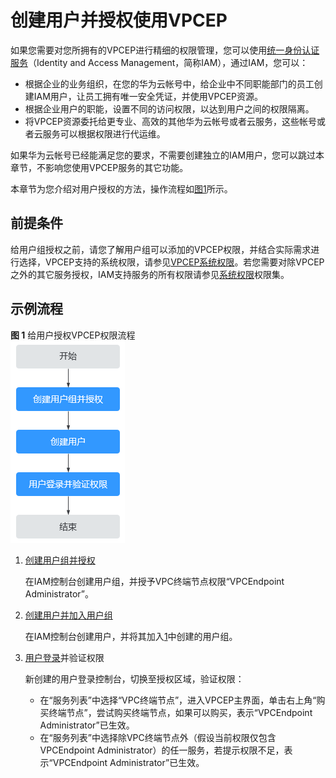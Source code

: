 # 创建用户并授权使用VPCEP<a name="vpcep_ug_0003"></a>

如果您需要对您所拥有的VPCEP进行精细的权限管理，您可以使用[统一身份认证服务](https://support.huaweicloud.com/usermanual-iam/iam_01_0001.html)（Identity and Access Management，简称IAM），通过IAM，您可以：

-   根据企业的业务组织，在您的华为云帐号中，给企业中不同职能部门的员工创建IAM用户，让员工拥有唯一安全凭证，并使用VPCEP资源。
-   根据企业用户的职能，设置不同的访问权限，以达到用户之间的权限隔离。
-   将VPCEP资源委托给更专业、高效的其他华为云帐号或者云服务，这些帐号或者云服务可以根据权限进行代运维。

如果华为云帐号已经能满足您的要求，不需要创建独立的IAM用户，您可以跳过本章节，不影响您使用VPCEP服务的其它功能。

本章节为您介绍对用户授权的方法，操作流程如[图1](#zh-cn_topic_0173481716_zh-cn_topic_0172268189_fig12481104618719)所示。

## 前提条件<a name="section144668716345"></a>

给用户组授权之前，请您了解用户组可以添加的VPCEP权限，并结合实际需求进行选择，VPCEP支持的系统权限，请参见[VPCEP系统权限](https://support.huaweicloud.com/productdesc-vpcep/vpcep_pd_0001.html)。若您需要对除VPCEP之外的其它服务授权，IAM支持服务的所有权限请参见[系统权限](https://support.huaweicloud.com/usermanual-permissions/iam_01_0001.html)权限集。

## 示例流程<a name="section1534151814384"></a>

**图 1**  给用户授权VPCEP权限流程<a name="zh-cn_topic_0173481716_zh-cn_topic_0172268189_fig12481104618719"></a>  
![](figures/给用户授权VPCEP权限流程.png "给用户授权VPCEP权限流程")

1.  <a name="zh-cn_topic_0173481716_zh-cn_topic_0172268189_li10269636890"></a>[创建用户组并授权](https://support.huaweicloud.com/usermanual-iam/iam_03_0001.html)

    在IAM控制台创建用户组，并授予VPC终端节点权限“VPCEndpoint Administrator”。

2.  [创建用户并加入用户组](https://support.huaweicloud.com/usermanual-iam/iam_02_0001.html)

    在IAM控制台创建用户，并将其加入[1](#zh-cn_topic_0173481716_zh-cn_topic_0172268189_li10269636890)中创建的用户组。

3.  [用户登录](https://support.huaweicloud.com/usermanual-iam/iam_01_0552.html)并验证权限

    新创建的用户登录控制台，切换至授权区域，验证权限：

    -   在“服务列表”中选择“VPC终端节点”，进入VPCEP主界面，单击右上角“购买终端节点”，尝试购买终端节点，如果可以购买，表示“VPCEndpoint Administrator”已生效。
    -   在“服务列表”中选择除VPC终端节点外（假设当前权限仅包含VPCEndpoint Administrator）的任一服务，若提示权限不足，表示“VPCEndpoint Administrator”已生效。


